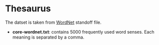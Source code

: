 # Thesaurus

The datset is taken from [WordNet](https://wordnet.princeton.edu/download) standoff file. 

* **core-wordnet.txt**: contains 5000 frequently used word senses. Each meaning is separated by a comma. 